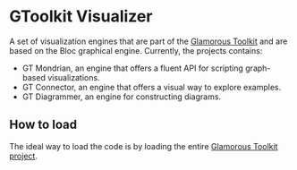 # GToolkit Visualizer
A set of visualization engines that are part of the [Glamorous Toolkit](https://github.com/feenkcom/gtoolkit) and are based on the Bloc graphical engine. Currently, the projects contains:
- GT Mondrian, an engine that offers a fluent API for scripting graph-based visualizations.
- GT Connector, an engine that offers a visual way to explore examples.
- GT Diagrammer, an engine for constructing diagrams.

## How to load

The ideal way to load the code is by loading the entire [Glamorous Toolkit project](https://github.com/feenkcom/gtoolkit).
